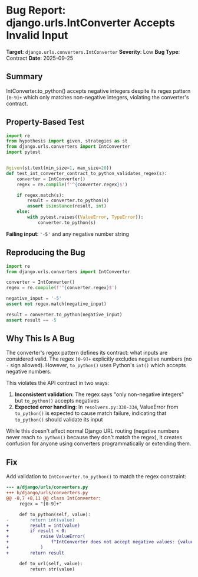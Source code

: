 # Bug Report: django.urls.IntConverter Accepts Invalid Input

**Target**: `django.urls.converters.IntConverter`
**Severity**: Low
**Bug Type**: Contract
**Date**: 2025-09-25

## Summary

IntConverter.to_python() accepts negative integers despite its regex pattern `[0-9]+` which only matches non-negative integers, violating the converter's contract.

## Property-Based Test

```python
import re
from hypothesis import given, strategies as st
from django.urls.converters import IntConverter
import pytest


@given(st.text(min_size=1, max_size=20))
def test_int_converter_contract_to_python_validates_regex(s):
    converter = IntConverter()
    regex = re.compile(f'^{converter.regex}$')

    if regex.match(s):
        result = converter.to_python(s)
        assert isinstance(result, int)
    else:
        with pytest.raises((ValueError, TypeError)):
            converter.to_python(s)
```

**Failing input**: `'-5'` and any negative number string

## Reproducing the Bug

```python
import re
from django.urls.converters import IntConverter

converter = IntConverter()
regex = re.compile(f'^{converter.regex}$')

negative_input = '-5'
assert not regex.match(negative_input)

result = converter.to_python(negative_input)
assert result == -5
```

## Why This Is A Bug

The converter's regex pattern defines its contract: what inputs are considered valid. The regex `[0-9]+` explicitly excludes negative numbers (no `-` sign allowed). However, `to_python()` uses Python's `int()` which accepts negative numbers.

This violates the API contract in two ways:

1. **Inconsistent validation**: The regex says "only non-negative integers" but `to_python()` accepts negatives
2. **Expected error handling**: In `resolvers.py:330-334`, ValueError from `to_python()` is expected to cause match failure, indicating that `to_python()` should validate its input

While this doesn't affect normal Django URL routing (negative numbers never reach `to_python()` because they don't match the regex), it creates confusion for anyone using converters programmatically or extending them.

## Fix

Add validation to `IntConverter.to_python()` to match the regex constraint:

```diff
--- a/django/urls/converters.py
+++ b/django/urls/converters.py
@@ -8,7 +8,11 @@ class IntConverter:
     regex = "[0-9]+"

     def to_python(self, value):
-        return int(value)
+        result = int(value)
+        if result < 0:
+            raise ValueError(
+                f"IntConverter does not accept negative values: {value}"
+            )
+        return result

     def to_url(self, value):
         return str(value)
```